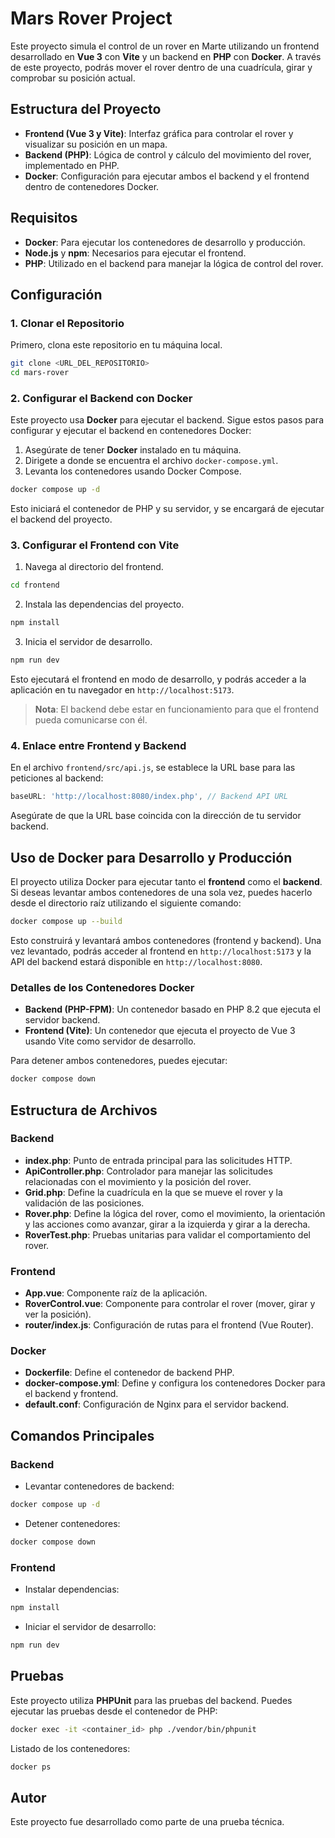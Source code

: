 ﻿
# Mars Rover Project

Este proyecto simula el control de un rover en Marte utilizando un frontend desarrollado en **Vue 3** con **Vite** y un backend en **PHP** con **Docker**. A través de este proyecto, podrás mover el rover dentro de una cuadrícula, girar y comprobar su posición actual.

## Estructura del Proyecto

- **Frontend (Vue 3 y Vite)**: Interfaz gráfica para controlar el rover y visualizar su posición en un mapa.
- **Backend (PHP)**: Lógica de control y cálculo del movimiento del rover, implementado en PHP.
- **Docker**: Configuración para ejecutar ambos el backend y el frontend dentro de contenedores Docker.

## Requisitos

- **Docker**: Para ejecutar los contenedores de desarrollo y producción.
- **Node.js** y **npm**: Necesarios para ejecutar el frontend.
- **PHP**: Utilizado en el backend para manejar la lógica de control del rover.

## Configuración

### 1. Clonar el Repositorio

Primero, clona este repositorio en tu máquina local.

```bash
git clone <URL_DEL_REPOSITORIO>
cd mars-rover
```

### 2. Configurar el Backend con Docker

Este proyecto usa **Docker** para ejecutar el backend. Sigue estos pasos para configurar y ejecutar el backend en contenedores Docker:

1. Asegúrate de tener **Docker** instalado en tu máquina.
2. Dirigete a donde se encuentra el archivo `docker-compose.yml`.
3. Levanta los contenedores usando Docker Compose.

```bash
docker compose up -d
```

Esto iniciará el contenedor de PHP y su servidor, y se encargará de ejecutar el backend del proyecto.

### 3. Configurar el Frontend con Vite

1. Navega al directorio del frontend.

```bash
cd frontend
```

2. Instala las dependencias del proyecto.

```bash
npm install
```

3. Inicia el servidor de desarrollo.

```bash
npm run dev
```

Esto ejecutará el frontend en modo de desarrollo, y podrás acceder a la aplicación en tu navegador en `http://localhost:5173`.

> **Nota**: El backend debe estar en funcionamiento para que el frontend pueda comunicarse con él.

### 4. Enlace entre Frontend y Backend

En el archivo `frontend/src/api.js`, se establece la URL base para las peticiones al backend:

```javascript
baseURL: 'http://localhost:8080/index.php', // Backend API URL
```

Asegúrate de que la URL base coincida con la dirección de tu servidor backend.

## Uso de Docker para Desarrollo y Producción

El proyecto utiliza Docker para ejecutar tanto el **frontend** como el **backend**. Si deseas levantar ambos contenedores de una sola vez, puedes hacerlo desde el directorio raíz utilizando el siguiente comando:

```bash
docker compose up --build
```

Esto construirá y levantará ambos contenedores (frontend y backend). Una vez levantado, podrás acceder al frontend en `http://localhost:5173` y la API del backend estará disponible en `http://localhost:8080`.

### Detalles de los Contenedores Docker

- **Backend (PHP-FPM)**: Un contenedor basado en PHP 8.2 que ejecuta el servidor backend.
- **Frontend (Vite)**: Un contenedor que ejecuta el proyecto de Vue 3 usando Vite como servidor de desarrollo.

Para detener ambos contenedores, puedes ejecutar:

```bash
docker compose down
```

## Estructura de Archivos

### **Backend**

- **index.php**: Punto de entrada principal para las solicitudes HTTP.
- **ApiController.php**: Controlador para manejar las solicitudes relacionadas con el movimiento y la posición del rover.
- **Grid.php**: Define la cuadrícula en la que se mueve el rover y la validación de las posiciones.
- **Rover.php**: Define la lógica del rover, como el movimiento, la orientación y las acciones como avanzar, girar a la izquierda y girar a la derecha.
- **RoverTest.php**: Pruebas unitarias para validar el comportamiento del rover.

### **Frontend**

- **App.vue**: Componente raíz de la aplicación.
- **RoverControl.vue**: Componente para controlar el rover (mover, girar y ver la posición).
- **router/index.js**: Configuración de rutas para el frontend (Vue Router).
  
### **Docker**

- **Dockerfile**: Define el contenedor de backend PHP.
- **docker-compose.yml**: Define y configura los contenedores Docker para el backend y frontend.
- **default.conf**: Configuración de Nginx para el servidor backend.

## Comandos Principales

### Backend

- Levantar contenedores de backend:

```bash
docker compose up -d
```

- Detener contenedores:

```bash
docker compose down
```

### Frontend

- Instalar dependencias:

```bash
npm install
```

- Iniciar el servidor de desarrollo:

```bash
npm run dev
```

## Pruebas

Este proyecto utiliza **PHPUnit** para las pruebas del backend. Puedes ejecutar las pruebas desde el contenedor de PHP:

```bash
docker exec -it <container_id> php ./vendor/bin/phpunit
```
Listado de los contenedores:

```bash
docker ps
```
## Autor

Este proyecto fue desarrollado como parte de una prueba técnica.
